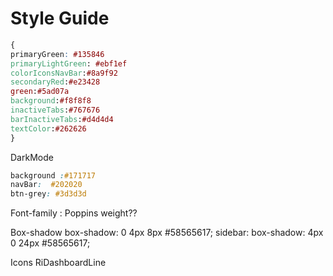 # Style Guide
```css
{
primaryGreen: #135846
primaryLightGreen: #ebf1ef
colorIconsNavBar:#8a9f92
secondaryRed:#e23428
green:#5ad07a
background:#f8f8f8
inactiveTabs:#767676
barInactiveTabs:#d4d4d4
textColor:#262626
}
```
DarkMode
```css
background :#171717
navBar:  #202020
btn-grey: #3d3d3d
```

Font-family : Poppins
weight??

Box-shadow
  box-shadow: 0 4px 8px #58565617;
sidebar:
  box-shadow: 4px 0 24px #58565617;


Icons
RiDashboardLine

